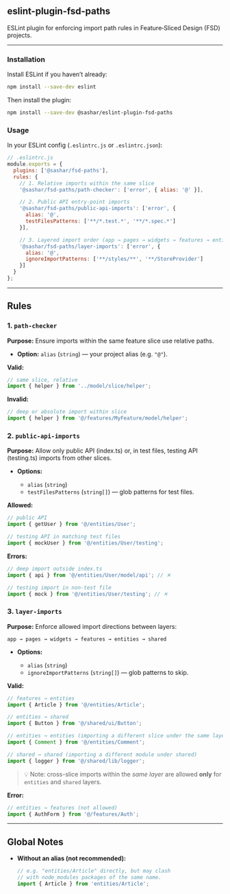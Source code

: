 ## eslint-plugin-fsd-paths

ESLint plugin for enforcing import path rules in Feature‑Sliced Design (FSD) projects.

---

### Installation

Install ESLint if you haven’t already:

```sh
npm install --save-dev eslint
```

Then install the plugin:

```sh
npm install --save-dev @sashar/eslint-plugin-fsd-paths
```

### Usage

In your ESLint config (`.eslintrc.js` or `.eslintrc.json`):

```js
// .eslintrc.js
module.exports = {
  plugins: ['@sashar/fsd-paths'],
  rules: {
    // 1. Relative imports within the same slice
    '@sashar/fsd-paths/path-checker': ['error', { alias: '@' }],

    // 2. Public API entry-point imports
    '@sashar/fsd-paths/public-api-imports': ['error', {
      alias: '@',
      testFilesPatterns: ['**/*.test.*', '**/*.spec.*']
    }],

    // 3. Layered import order (app → pages → widgets → features → entities → shared)
    '@sashar/fsd-paths/layer-imports': ['error', {
      alias: '@',
      ignoreImportPatterns: ['**/styles/**', '**/StoreProvider']
    }]
  }
};
```

---

## Rules

### 1. `path-checker`

**Purpose:** Ensure imports within the same feature slice use relative paths.

* **Option:** `alias` (`string`) — your project alias (e.g. `"@"`).

**Valid:**

```js
// same slice, relative
import { helper } from '../model/slice/helper';
```

**Invalid:**

```js
// deep or absolute import within slice
import { helper } from '@/features/MyFeature/model/helper';
```

### 2. `public-api-imports`

**Purpose:** Allow only public API (index.ts) or, in test files, testing API (testing.ts) imports from other slices.

* **Options:**

  * `alias` (`string`)
  * `testFilesPatterns` (`string[]`) — glob patterns for test files.

**Allowed:**

```js
// public API
import { getUser } from '@/entities/User';

// testing API in matching test files
import { mockUser } from '@/entities/User/testing';
```

**Errors:**

```js
// deep import outside index.ts
import { api } from '@/entities/User/model/api'; // ✕

// testing import in non-test file
import { mock } from '@/entities/User/testing'; // ✕
```

### 3. `layer-imports`

**Purpose:** Enforce allowed import directions between layers:

```
app → pages → widgets → features → entities → shared
```

* **Options:**

  * `alias` (`string`)
  * `ignoreImportPatterns` (`string[]`) — glob patterns to skip.

**Valid:**

```js
// features → entities
import { Article } from '@/entities/Article';

// entities → shared
import { Button } from '@/shared/ui/Button';

// entities → entities (importing a different slice under the same layer)
import { Comment } from '@/entities/Comment';

// shared → shared (importing a different module under shared)
import { logger } from '@/shared/lib/logger';
```

> 💡 Note: cross-slice imports within the *same layer* are allowed **only** for `entities` and `shared` layers.

**Error:**

```js
// entities → features (not allowed)
import { AuthForm } from '@/features/Auth';
```

---

## Global Notes

* **Without an alias (not recommended):**

  ```js
  // e.g. "entities/Article" directly, but may clash
  // with node_modules packages of the same name.
  import { Article } from 'entities/Article';
  ```
